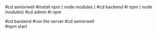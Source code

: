 #cd seniorwell 
#install npm ( node modules )
#cd backend 
#i npm ( node modules)
#cd admin 
#i npm 

#cd backend
#run the server
#cd seniorwell  
#npm start
